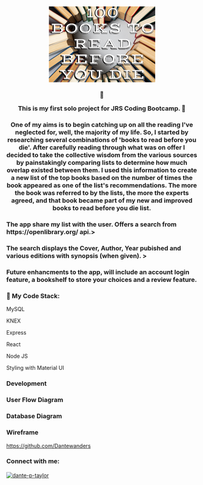 
<h1 align="center">
<img align="center" 
     src= "/src/images/100 books logo.png" height="200px" align="center">  </h1>
<h3 align="center">👋
 
 This is my first solo project for JRS Coding Bootcamp. 👋</h3>
<h3 align="center">
One of my aims is to begin catching up on all the reading I've
              neglected for, well, the majority of my life. So, I started by
              researching several combinations of 'books to read before you
              die'. After carefully reading through what was on offer I decided
              to take the collective wisdom from the various sources by
              painstakingly comparing lists to determine how much overlap
              existed between them. I used this information to create a new list
              of the top books based on the number of times the book appeared as
              one of the list's recommendations. The more the book was referred
              to by the lists, the more the experts agreed, and that book became
              part of my new and improved books to read before you die list.</h3>
<h3 align='left'>
 The app share my list with the user. Offers a search from https://openlibrary.org/ api.> 
 <h3 align='left'> 
 The search displays the Cover, Author, Year pubished and various editions with synopsis (when given). >
 <h3 align='left'>
 Future enhancments to the app, will include an account login feature, a bookshelf to store your choices and a review feature.
 
<h3 align="left">🔭 My Code Stack:</h3>
<p align="left">
<l>MySQL

<l>KNEX

<l>Express

<l>React

<l>Node JS

<l>Styling with Material UI</P>
<h3 align="left">Development</h3>

<h3 align="left">User Flow Diagram</h3> 
 

 <h3 align="left">Database Diagram</h3>


<h3 align="left">Wireframe</h3>


https://github.com/Dantewanders
<h3 align="left">Connect with me:</h3>
<p align="left">
<a href="https://linkedin.com/in/dante-p-taylor" target="blank"><img align="center" src="https://raw.githubusercontent.com/rahuldkjain/github-profile-readme-generator/master/src/images/icons/Social/linked-in-alt.svg" alt="dante-p-taylor" height="30" width="40" /></a>
</p>
